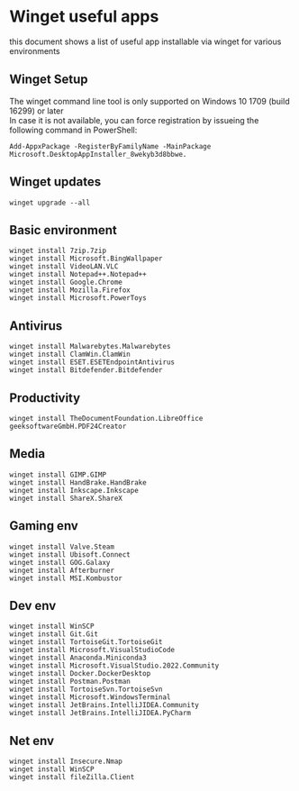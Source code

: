 
# Winget useful apps

this document shows a list of useful app installable via winget for various environments

## Winget Setup

The winget command line tool is only supported on Windows 10 1709 (build 16299) or later  
In case it is not available, you can force registration by issueing the following command in PowerShell:

`Add-AppxPackage -RegisterByFamilyName -MainPackage Microsoft.DesktopAppInstaller_8wekyb3d8bbwe.`

## Winget updates


`winget upgrade --all`

## Basic environment

```
winget install 7zip.7zip
winget install Microsoft.BingWallpaper
winget install VideoLAN.VLC
winget install Notepad++.Notepad++
winget install Google.Chrome
winget install Mozilla.Firefox
winget install Microsoft.PowerToys
```

## Antivirus

```
winget install Malwarebytes.Malwarebytes
winget install ClamWin.ClamWin
winget install ESET.ESETEndpointAntivirus
winget install Bitdefender.Bitdefender
```
## Productivity

```
winget install TheDocumentFoundation.LibreOffice
geeksoftwareGmbH.PDF24Creator
```

## Media

```
winget install GIMP.GIMP
winget install HandBrake.HandBrake
winget install Inkscape.Inkscape
winget install ShareX.ShareX
```

## Gaming env

```
winget install Valve.Steam
winget install Ubisoft.Connect
winget install GOG.Galaxy
winget install Afterburner
winget install MSI.Kombustor
```

## Dev env

```
winget install WinSCP
winget install Git.Git
winget install TortoiseGit.TortoiseGit
winget install Microsoft.VisualStudioCode
winget install Anaconda.Miniconda3
winget install Microsoft.VisualStudio.2022.Community
winget install Docker.DockerDesktop
winget install Postman.Postman
winget install TortoiseSvn.TortoiseSvn
winget install Microsoft.WindowsTerminal
winget install JetBrains.IntelliJIDEA.Community
winget install JetBrains.IntelliJIDEA.PyCharm
```

## Net env

```
winget install Insecure.Nmap
winget install WinSCP
winget install fileZilla.Client
```

